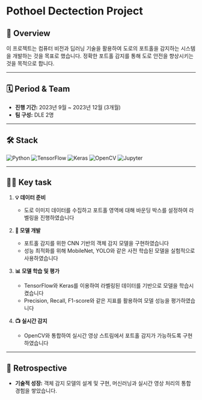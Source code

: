 # Pothoel Dectection Project 

## 📖 Overview
이 프로젝트는 컴퓨터 비전과 딥러닝 기술을 활용하여 도로의 포트홀을 감지하는 시스템을 개발하는 것을 목표로 했습니다. 정확한 포트홀 감지를 통해 도로 안전을 향상시키는 것을 목적으로 합니다.

---

## 🗓️ Period & Team
- **진행 기간:** 2023년 9월 ~ 2023년 12월 (3개월)
- **팀 구성:** DLE 2명

---

## 🛠️ Stack
![Python](https://img.shields.io/badge/Python-3776AB?style=for-the-badge&logo=python&logoColor=white)  ![TensorFlow](https://img.shields.io/badge/TensorFlow-FF6F00?style=for-the-badge&logo=tensorflow&logoColor=white)  ![Keras](https://img.shields.io/badge/Keras-D00000?style=for-the-badge&logo=keras&logoColor=white) 
![OpenCV](https://img.shields.io/badge/OpenCV-5C3EE8?style=for-the-badge&logo=opencv&logoColor=white) ![Jupyter](https://img.shields.io/badge/Jupyter-F37626?style=for-the-badge&logo=jupyter&logoColor=white) 

---

## 🧑‍💻 Key task
1. **💡 데이터 준비**
   - 도로 이미지 데이터를 수집하고 포트홀 영역에 대해 바운딩 박스를 설정하여 라벨링을 진행하였습니다

2. **🧠 모델 개발**
   - 포트홀 감지를 위한 CNN 기반의 객체 감지 모델을 구현하였습니다
   - 성능 최적화를 위해 MobileNet, YOLO와 같은 사전 학습된 모델을 실험적으로 사용하였습니다

3. **📊 모델 학습 및 평가**
   - TensorFlow와 Keras를 이용하여 라벨링된 데이터를 기반으로 모델을 학습시켰습니다
   - Precision, Recall, F1-score와 같은 지표를 활용하여 모델 성능을 평가하였습니다

4. **📺 실시간 감지**
   - OpenCV와 통합하여 실시간 영상 스트림에서 포트홀 감지가 가능하도록 구현하였습니다

---

## 🌟 Retrospective 
- **기술적 성장:** 객체 감지 모델의 설계 및 구현, 머신러닝과 실시간 영상 처리의 통합 경험을 쌓았습니다.
